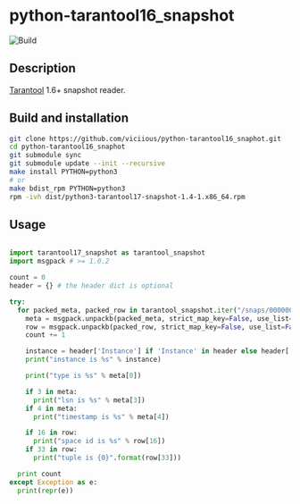 # python-tarantool16_snapshot

![Build](https://github.com/viciious/python-tarantool16_snaphot/workflows/Build/badge.svg)

## Description

[Tarantool](https://github.com/tarantool/tarantool) 1.6+ snapshot reader.

## Build and installation

```sh
git clone https://github.com/viciious/python-tarantool16_snaphot.git
cd python-tarantool16_snaphot
git submodule sync
git submodule update --init --recursive
make install PYTHON=python3
# or
make bdist_rpm PYTHON=python3
rpm -ivh dist/python3-tarantool17-snapshot-1.4-1.x86_64.rpm
```

## Usage

```python

import tarantool17_snapshot as tarantool_snapshot
import msgpack # >= 1.0.2

count = 0
header = {} # the header dict is optional

try:
  for packed_meta, packed_row in tarantool_snapshot.iter("/snaps/00000000010388786179.snap", header = header):
    meta = msgpack.unpackb(packed_meta, strict_map_key=False, use_list=False)
    row = msgpack.unpackb(packed_row, strict_map_key=False, use_list=False)
    count += 1

    instance = header['Instance'] if 'Instance' in header else header['Server']
    print("instance is %s" % instance)

    print("type is %s" % meta[0])

    if 3 in meta:
      print("lsn is %s" % meta[3])
    if 4 in meta:
      print("timestamp is %s" % meta[4])

    if 16 in row:
      print("space id is %s" % row[16])
    if 33 in row:
      print("tuple is {0}".format(row[33]))

  print count
except Exception as e:
  print(repr(e))

```
